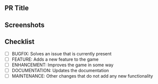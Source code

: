 <!-- Here goes your PR Title -->

## PR Title

<!-- Describe your changes in detail -->

## Screenshots

<!-- Here goes your PR Screenshots -->

## Checklist

- [ ] BUGFIX: Solves an issue that is currently present
- [ ] FEATURE: Adds a new feature to the game
- [ ] ENHANCEMENT: Improves the game in some way
- [ ] DOCUMENTATION: Updates the documentation
- [ ] MAINTENANCE: Other changes that do not add any new functionality
